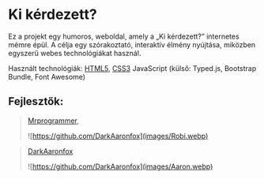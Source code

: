 # Ki kérdezett?

Ez a projekt egy humoros, weboldal, amely a „Ki kérdezett?” internetes mémre épül. A célja egy szórakoztató, interaktív élmény nyújtása, miközben egyszerű webes technológiákat használ.

Használt technológiák: [HTML5](https://www.w3schools.com/html/), [CSS3](https://www.w3schools.com/css/default.asp) JavaScript (külső: Typed.js, Bootstrap Bundle, Font Awesome)

## Fejlesztők:

> [Mrprogrammer](https://github.com/PvPhype),
>
> ![https://github.com/DarkAaronfox](images/Robi.webp)


> [DarkAaronfox](https://github.com/DarkAaronfox)
> 
> ![https://github.com/DarkAaronfox](images/Aaron.webp)

